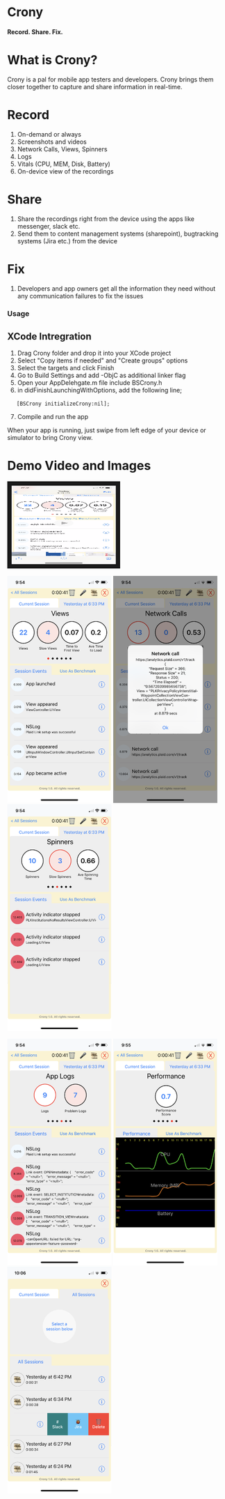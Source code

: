 # Crony
#### Record. Share. Fix.

# What is Crony?
Crony is a pal for mobile app testers and developers. Crony brings them closer together to capture and share information in real-time.

# Record
1. On-demand or always
1. Screenshots and videos
1. Network Calls, Views, Spinners
1. Logs
1. Vitals (CPU, MEM, Disk, Battery)
1. On-device view of the recordings

# Share
1. Share the recordings right from the device using the apps like messenger, slack etc.
1. Send them to content management systems (sharepoint), bugtracking systems (Jira etc.) from the device

# Fix
1. Developers and app owners get all the information they need without any communication failures to fix the issues

### Usage
## XCode Intregration
1. Drag Crony folder and drop it into your XCode project
2. Select "Copy items if needed" and "Create groups" options
3. Select the targets and click Finish
4. Go to Build Settings and add -ObjC as additional linker flag
5. Open your AppDelehgate.m file include BSCrony.h
6. in didFinishLaunchingWithOptions, add the following line;
```
   [BSCrony initializeCrony:nil];
```
7. Compile and run the app

When your app is running, just swipe from left edge of your device or simulator to bring Crony view.


# Demo Video and Images
<a href="http://www.youtube.com/watch?feature=player_embedded&v=_P_9GB8d0AA" target="_blank"><img src="Assets/crony-demo-thumbnail.PNG" alt="Crony Demo" width="240" height="180" border="10" /></a>

<img src="Assets/views.PNG" width="240" alt="Views">    <img src="Assets/network-calls.PNG" width="240" alt="Network Calls">    <img src="Assets/spinners.PNG" width="240" alt="Spinners"> 


<img src="Assets/logs.PNG" width="240" alt="Logs">    <img src="Assets/performance.PNG" width="240" alt="Performance">    <img src="Assets/sharing.PNG" width="240" alt="Sharing">



